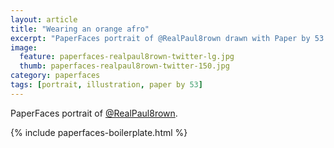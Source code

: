 ```yaml
---
layout: article
title: "Wearing an orange afro"
excerpt: "PaperFaces portrait of @RealPaul8rown drawn with Paper by 53 on an iPad."
image: 
  feature: paperfaces-realpaul8rown-twitter-lg.jpg
  thumb: paperfaces-realpaul8rown-twitter-150.jpg
category: paperfaces
tags: [portrait, illustration, paper by 53]
---
```


PaperFaces portrait of [@RealPaul8rown](http://twitter.com/RealPaul8rown).

{% include paperfaces-boilerplate.html %}